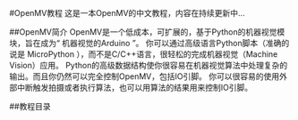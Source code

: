 #OpenMV教程
这是一本OpenMV的中文教程，内容在持续更新中...

##OpenMV简介
OpenMV是一个低成本，可扩展的，基于Python的机器视觉模块，旨在成为“ 机器视觉的Arduino ”。
你可以通过高级语言Python脚本（准确的说是 MicroPython ），而不是C/C++语言，很轻松的完成机器视觉（Machine Vision）应用。
Python的高级数据结构使你很容易在机器视觉算法中处理复杂的输出。而且你仍然可以完全控制OpenMV，包括IO引脚。
你可以很容易的使用外部中断触发拍摄或者执行算法，也可以用算法的结果用来控制IO引脚。

##教程目录

